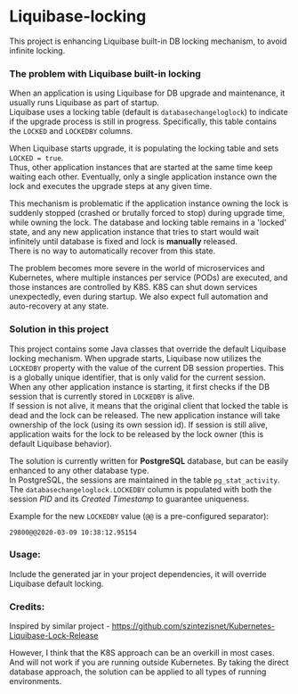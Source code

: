 # Liquibase-locking

This project is enhancing Liquibase built-in DB locking mechanism, to avoid infinite locking.

### The problem with Liquibase built-in locking
When an application is using Liquibase for DB upgrade and maintenance, it usually runs Liquibase as part of startup.  
Liquibase uses a locking table (default is `databasechangeloglock`) to indicate if the upgrade process is still in progress.
Specifically, this table contains the `LOCKED` and `LOCKEDBY` columns.  

When Liquibase starts upgrade, it is populating the locking table and sets `LOCKED = true`.  
Thus, other application instances that are started at the same time keep waiting each other. Eventually, only a single application instance own the lock and executes the upgrade steps at any given time.    

This mechanism is problematic if the application instance owning the lock is suddenly stopped (crashed or brutally forced to stop) during upgrade time, while owning the lock. The database and locking table remains in a 'locked' state, and any new application instance that tries to start would wait infinitely until database is fixed and lock is **manually** released.  
There is no way to automatically recover from this state.  

The problem becomes more severe in the world of microservices and Kubernetes, where multiple instances per service (PODs) are executed, and those instances are controlled by K8S. K8S can shut down services unexpectedly, even during startup. We also expect full automation and auto-recovery at any state.   
  
### Solution in this project
This project contains some Java classes that override the default Liquibase locking mechanism.
When upgrade starts, Liquibase now utilizes the `LOCKEDBY` property with the value of the current DB session properties. This is a globally unique identifier, that is only valid for the current session.    
When any other application instance is starting, it first checks if the DB session that is currently stored in `LOCKEDBY` is alive.  
If session is not alive, it means that the original client that locked the table is dead and the lock can be released. The new application instance will take ownership of the lock (using its own session id).
If session is still alive, application waits for the lock to be released by the lock owner (this is default Liquibase behavior).  

The solution is currently written for **PostgreSQL** database, but can be easily enhanced to any other database type.  
In PostgreSQL, the sessions are maintained in the table `pg_stat_activity`.
The `databasechangeloglock.LOCKEDBY` column is populated with both the session *PID* and its *Created Timestamp* to guarantee uniqueness.

Example for the new `LOCKEDBY` value (`@@` is a pre-configured separator): 
```
29800@@2020-03-09 10:38:12.95154
``` 
      

### Usage:
Include the generated jar in your project dependencies, it will override Liquibase default locking.

### Credits:
Inspired by similar project - https://github.com/szintezisnet/Kubernetes-Liquibase-Lock-Release  

However, I think that the K8S approach can be an overkill in most cases. And will not work if you are running outside Kubernetes.
By taking the direct database approach, the solution can be applied to all types of running environments.
